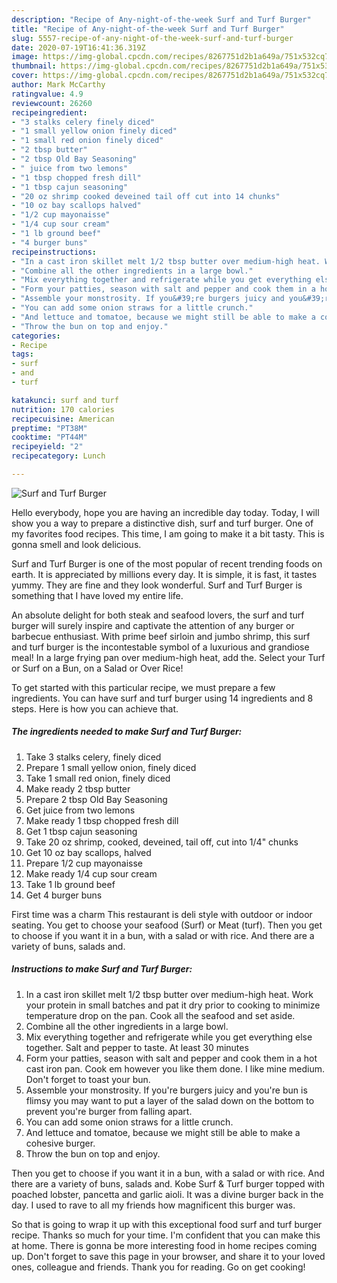 ```yaml
---
description: "Recipe of Any-night-of-the-week Surf and Turf Burger"
title: "Recipe of Any-night-of-the-week Surf and Turf Burger"
slug: 5557-recipe-of-any-night-of-the-week-surf-and-turf-burger
date: 2020-07-19T16:41:36.319Z
image: https://img-global.cpcdn.com/recipes/8267751d2b1a649a/751x532cq70/surf-and-turf-burger-recipe-main-photo.jpg
thumbnail: https://img-global.cpcdn.com/recipes/8267751d2b1a649a/751x532cq70/surf-and-turf-burger-recipe-main-photo.jpg
cover: https://img-global.cpcdn.com/recipes/8267751d2b1a649a/751x532cq70/surf-and-turf-burger-recipe-main-photo.jpg
author: Mark McCarthy
ratingvalue: 4.9
reviewcount: 26260
recipeingredient:
- "3 stalks celery finely diced"
- "1 small yellow onion finely diced"
- "1 small red onion finely diced"
- "2 tbsp butter"
- "2 tbsp Old Bay Seasoning"
- " juice from two lemons"
- "1 tbsp chopped fresh dill"
- "1 tbsp cajun seasoning"
- "20 oz shrimp cooked deveined tail off cut into 14 chunks"
- "10 oz bay scallops halved"
- "1/2 cup mayonaisse"
- "1/4 cup sour cream"
- "1 lb ground beef"
- "4 burger buns"
recipeinstructions:
- "In a cast iron skillet melt 1/2 tbsp butter over medium-high heat. Work your protein in small batches and pat it dry prior to cooking to minimize temperature drop on the pan. Cook all the seafood and set aside."
- "Combine all the other ingredients in a large bowl."
- "Mix everything together and refrigerate while you get everything else together. Salt and pepper to taste. At least 30 minutes"
- "Form your patties, season with salt and pepper and cook them in a hot cast iron pan. Cook em however you like them done. I like mine medium. Don&#39;t forget to toast your bun."
- "Assemble your monstrosity. If you&#39;re burgers juicy and you&#39;re bun is flimsy you may want to put a layer of the salad down on the bottom to prevent you&#39;re burger from falling apart."
- "You can add some onion straws for a little crunch."
- "And lettuce and tomatoe, because we might still be able to make a cohesive burger."
- "Throw the bun on top and enjoy."
categories:
- Recipe
tags:
- surf
- and
- turf

katakunci: surf and turf 
nutrition: 170 calories
recipecuisine: American
preptime: "PT38M"
cooktime: "PT44M"
recipeyield: "2"
recipecategory: Lunch

---
```



![Surf and Turf Burger](https://img-global.cpcdn.com/recipes/8267751d2b1a649a/751x532cq70/surf-and-turf-burger-recipe-main-photo.jpg)

Hello everybody, hope you are having an incredible day today. Today, I will show you a way to prepare a distinctive dish, surf and turf burger. One of my favorites food recipes. This time, I am going to make it a bit tasty. This is gonna smell and look delicious.

Surf and Turf Burger is one of the most popular of recent trending foods on earth. It is appreciated by millions every day. It is simple, it is fast, it tastes yummy. They are fine and they look wonderful. Surf and Turf Burger is something that I have loved my entire life.

An absolute delight for both steak and seafood lovers, the surf and turf burger will surely inspire and captivate the attention of any burger or barbecue enthusiast. With prime beef sirloin and jumbo shrimp, this surf and turf burger is the incontestable symbol of a luxurious and grandiose meal! In a large frying pan over medium-high heat, add the. Select your Turf or Surf on a Bun, on a Salad or Over Rice!


To get started with this particular recipe, we must prepare a few ingredients. You can have surf and turf burger using 14 ingredients and 8 steps. Here is how you can achieve that.

<!--inarticleads1-->

##### The ingredients needed to make Surf and Turf Burger:

1. Take 3 stalks celery, finely diced
1. Prepare 1 small yellow onion, finely diced
1. Take 1 small red onion, finely diced
1. Make ready 2 tbsp butter
1. Prepare 2 tbsp Old Bay Seasoning
1. Get  juice from two lemons
1. Make ready 1 tbsp chopped fresh dill
1. Get 1 tbsp cajun seasoning
1. Take 20 oz shrimp, cooked, deveined, tail off, cut into 1/4&#34; chunks
1. Get 10 oz bay scallops, halved
1. Prepare 1/2 cup mayonaisse
1. Make ready 1/4 cup sour cream
1. Take 1 lb ground beef
1. Get 4 burger buns


First time was a charm This restaurant is deli style with outdoor or indoor seating. You get to choose your seafood (Surf) or Meat (turf). Then you get to choose if you want it in a bun, with a salad or with rice. And there are a variety of buns, salads and. 

<!--inarticleads2-->

##### Instructions to make Surf and Turf Burger:

1. In a cast iron skillet melt 1/2 tbsp butter over medium-high heat. Work your protein in small batches and pat it dry prior to cooking to minimize temperature drop on the pan. Cook all the seafood and set aside.
1. Combine all the other ingredients in a large bowl.
1. Mix everything together and refrigerate while you get everything else together. Salt and pepper to taste. At least 30 minutes
1. Form your patties, season with salt and pepper and cook them in a hot cast iron pan. Cook em however you like them done. I like mine medium. Don&#39;t forget to toast your bun.
1. Assemble your monstrosity. If you&#39;re burgers juicy and you&#39;re bun is flimsy you may want to put a layer of the salad down on the bottom to prevent you&#39;re burger from falling apart.
1. You can add some onion straws for a little crunch.
1. And lettuce and tomatoe, because we might still be able to make a cohesive burger.
1. Throw the bun on top and enjoy.


Then you get to choose if you want it in a bun, with a salad or with rice. And there are a variety of buns, salads and. Kobe Surf &amp; Turf burger topped with poached lobster, pancetta and garlic aioli. It was a divine burger back in the day. I used to rave to all my friends how magnificent this burger was. 

So that is going to wrap it up with this exceptional food surf and turf burger recipe. Thanks so much for your time. I'm confident that you can make this at home. There is gonna be more interesting food in home recipes coming up. Don't forget to save this page in your browser, and share it to your loved ones, colleague and friends. Thank you for reading. Go on get cooking!
